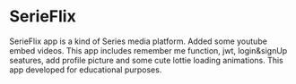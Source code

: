 # SerieFlix
SerieFlix app is a kind of Series media platform. Added some youtube embed videos. This app includes remember me function, jwt, login&amp;signUp seatures, add profile picture and some cute lottie loading animations. This app developed for educational purposes. 
